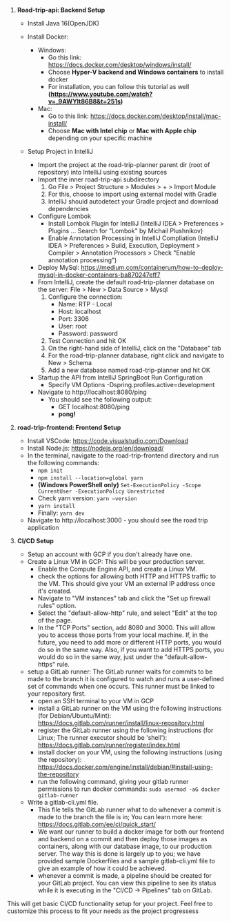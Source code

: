 
 1. **Road-trip-api: Backend Setup** 

	- Install Java 16(OpenJDK)
	- Install Docker:  
		- Windows:
			- Go this  link: https://docs.docker.com/desktop/windows/install/
			- Choose **Hyper-V backend and Windows containers** to install docker
			- For installation, you can follow this tutorial as well
			  **(https://www.youtube.com/watch?v=_9AWYlt86B8&t=251s)**
		- Mac:
			- Go to this link: https://docs.docker.com/desktop/install/mac-install/
			- Choose **Mac with Intel chip** or **Mac with Apple chip** depending on your specific machine 

	- Setup Project in IntelliJ
		- Import the project at the road-trip-planner parent dir (root of repository) into IntelliJ using existing sources
		- Import the inner road-trip-api subdirectory
			1. Go File > Project Structure > Modules > + > Import Module
			2. For this, choose to import using external model with Gradle
			3. IntelliJ should autodetect your Gradle project and download dependencies
		- Configure Lombok
			- Install Lombok Plugin for IntelliJ (IntelliJ IDEA > Preferences > Plugins ... Search for "Lombok" by Michail Plushnikov)
			- Enable Annotation Processing in IntelliJ Compliation (IntelliJ IDEA > Preferences > Build, Execution, Deployment > Compiler > Annotation Processors > Check "Enable annotation processing")
		- Deploy MySql: https://medium.com/containerum/how-to-deploy-mysql-in-docker-containers-ba870247eff7
		- From IntelliJ, create the default road-trip-planner database on the server: File > New > Data Source > Mysql
            1. Configure the connection:
               - Name: RTP - Local
               - Host: localhost
               - Port: 3306
               - User: root
               - Password: password
            2. Test Connection and hit OK
            3. On the right-hand side of IntelliJ, click on the "Database" tab
            4. For the road-trip-planner database, right click and navigate to New > Schema
            5. Add a new database named road-trip-planner and hit OK
        - Startup the API from IntelliJ SpringBoot Run Configuration
            - Specify VM Options
              -Dspring.profiles.active=development
        - Navigate to http://localhost:8080/ping
          - You should see the following output:
              - GET localhost:8080/ping
              - **pong!**

2. **road-trip-frontend: Frontend Setup**

	- Install VSCode: https://code.visualstudio.com/Download
	- Install Node.js: https://nodejs.org/en/download/
	- In the terminal, navigate to the road-trip-frontend directory and run the following commands:
		- `npm init`
		- `npm install --location=global yarn`
		- **(Windows PowerShell only)** `Set-ExecutionPolicy -Scope CurrentUser -ExecutionPolicy Unrestricted`
		- Check yarn version: `yarn –version`
        - `yarn install`
		- Finally: `yarn dev`
	- Navigate to http://localhost:3000 - you should see the road trip application

3. **CI/CD Setup**

	- Setup an account with GCP if you don't already have one.
	- Create a Linux VM in GCP: This will be your production server.
		- Enable the Compute Engine API, and create a Linux VM.
		- check the options for allowing both HTTP and HTTPS traffic to the VM. This should give your VM an external IP address once it's created.
		- Navigate to "VM instances" tab and click the "Set up firewall rules" option.
		- Select the "default-allow-http" rule, and select "Edit" at the top of the page.
		- In the "TCP Ports" section, add 8080 and 3000. This will allow you to access those ports from your local machine. If, in the future, you need to add more or different HTTP ports, you would do so in the same way. Also, if you want to add HTTPS ports, you would do so in the same way, just under the "default-allow-https" rule.
	- setup a GitLab runner: The GitLab runner waits for commits to be made to the branch it is configured to watch and runs a user-defined set of commands when one occurs. This runner must be linked to your repository first.
		- open an SSH terminal to your VM in GCP
		- install a GitLab runner on the VM using the following instructions (for Debian/Ubuntu/Mint): https://docs.gitlab.com/runner/install/linux-repository.html 
		- register the GitLab runner using the following instructions (for Linux; The runner executor should be 'shell'): https://docs.gitlab.com/runner/register/index.html 
		- install docker on your VM, using the following instructions (using the repository): https://docs.docker.com/engine/install/debian/#install-using-the-repository 
		- run the following command, giving your gitlab runner permissions to run docker commands: `sudo usermod -aG docker gitlab-runner` 
	- Write a gitlab-cli.yml file.
		- This file tells the GitLab runner what to do whenever a commit is made to the branch the file is in; You can learn more here: https://docs.gitlab.com/ee/ci/quick_start/
		- We want our runner to build a docker image for both our frontend and backend on a commit and then deploy those images as containers, along with our database image, to our production server. The way this is done is largely up to you; we have provided sample Dockerfiles and a sample gitlab-cli.yml file to give an example of how it could be achieved.
		- whenever a commit is made, a pipeline should be created for your GitLab project. You can view this pipeline to see its status while it is executing in the "CI/CD -> Pipelines" tab on GitLab.

This will get basic CI/CD functionality setup for your project. Feel free to customize this process to fit your needs as the project progressess